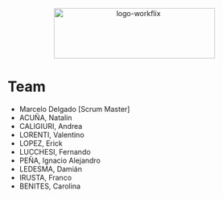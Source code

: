 <p align="center">
 <a href="https://ibb.co/0tpbGxN"><img src="https://i.ibb.co/xHKT7Nv/logo-workflix.png" alt="logo-workflix" border="0" width="320" height="100"></a>
</p>

# Team

- Marcelo Delgado [Scrum Master]
- ACUÑA, Natalin
- CALIGIURI, Andrea
- LORENTI, Valentino
- LOPEZ, Erick
- LUCCHESI, Fernando
- PEÑA, Ignacio Alejandro
- LEDESMA, Damián
- IRUSTA, Franco
- BENITES, Carolina



 






